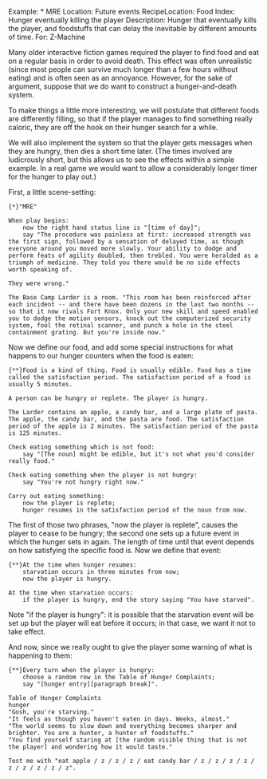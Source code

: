 Example: * MRE
Location: Future events
RecipeLocation: Food
Index: Hunger eventually killing the player
Description: Hunger that eventually kills the player, and foodstuffs that can delay the inevitable by different amounts of time.
For: Z-Machine

  
Many older interactive fiction games required the player to find food and eat on a regular basis in order to avoid death. This effect was often unrealistic (since most people can survive much longer than a few hours without eating) and is often seen as an annoyance. However, for the sake of argument, suppose that we do want to construct a hunger-and-death system.

  
To make things a little more interesting, we will postulate that different foods are differently filling, so that if the player manages to find something really caloric, they are off the hook on their hunger search for a while.

  
We will also implement the system so that the player gets messages when they are hungry, then dies a short time later. (The times involved are ludicrously short, but this allows us to see the effects within a simple example. In a real game we would want to allow a considerably longer timer for the hunger to play out.)

  
First, a little scene-setting:

  

``` inform7
{*}"MRE"

When play begins:
	now the right hand status line is "[time of day]";
	say "The procedure was painless at first: increased strength was the first sign, followed by a sensation of delayed time, as though everyone around you moved more slowly. Your ability to dodge and perform feats of agility doubled, then trebled. You were heralded as a triumph of medicine. They told you there would be no side effects worth speaking of.

They were wrong."

The Base Camp Larder is a room. "This room has been reinforced after each incident -- and there have been dozens in the last two months -- so that it now rivals Fort Knox. Only your new skill and speed enabled you to dodge the motion sensors, knock out the computerized security system, fool the retinal scanner, and punch a hole in the steel containment grating. But you're inside now."
```

  
Now we define our food, and add some special instructions for what happens to our hunger counters when the food is eaten:

  

``` inform7
{**}Food is a kind of thing. Food is usually edible. Food has a time called the satisfaction period. The satisfaction period of a food is usually 5 minutes.

A person can be hungry or replete. The player is hungry.

The Larder contains an apple, a candy bar, and a large plate of pasta. The apple, the candy bar, and the pasta are food. The satisfaction period of the apple is 2 minutes. The satisfaction period of the pasta is 125 minutes.

Check eating something which is not food:
	say "[The noun] might be edible, but it's not what you'd consider really food."

Check eating something when the player is not hungry:
	say "You're not hungry right now."

Carry out eating something:
	now the player is replete;
	hunger resumes in the satisfaction period of the noun from now.
```

  
The first of those two phrases, "now the player is replete", causes the player to cease to be hungry; the second one sets up a future event in which the hunger sets in again. The length of time until that event depends on how satisfying the specific food is. Now we define that event:

  

``` inform7
{**}At the time when hunger resumes:
	starvation occurs in three minutes from now;
	now the player is hungry.

At the time when starvation occurs:
	if the player is hungry, end the story saying "You have starved".
```

  
Note "if the player is hungry": it is possible that the starvation event will be set up but the player will eat before it occurs; in that case, we want it not to take effect.

  
And now, since we really ought to give the player some warning of what is happening to them:

  

``` inform7
{**}Every turn when the player is hungry:
	choose a random row in the Table of Hunger Complaints;
	say "[hunger entry][paragraph break]".

Table of Hunger Complaints
hunger
"Gosh, you're starving."
"It feels as though you haven't eaten in days. Weeks, almost."
"The world seems to slow down and everything becomes sharper and brighter. You are a hunter, a hunter of foodstuffs."
"You find yourself staring at [the random visible thing that is not the player] and wondering how it would taste."

Test me with "eat apple / z / z / z / eat candy bar / z / z / z / z / z / z / z / z / z".
```


